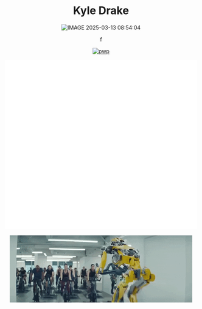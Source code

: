 <div align = center>
  
# Kyle Drake
  
![IMAGE 2025-03-13 08:54:04](https://github.com/user-attachments/assets/d284cbf7-d78e-4e0d-9d41-fab9b4ed53ba)


f


[![pwp](https://img.shields.io/badge/Icedmoca's%20Gist's-243b40)](https://gist.github.com/icedmoca)

![Metrics](./metrics.svg)

![AI Animation](./ai.gif)
